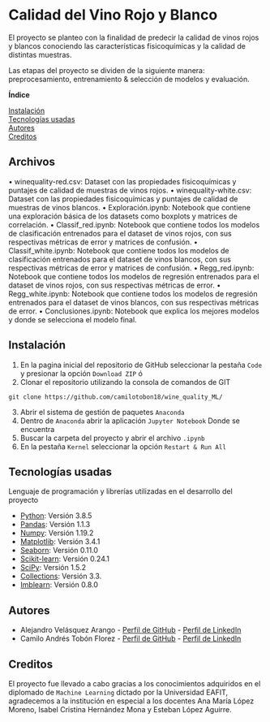 # Calidad del Vino Rojo y Blanco
El proyecto se planteo con la finalidad de predecir la calidad de vinos rojos y blancos conociendo las características fisicoquímicas y la calidad de distintas muestras.

Las etapas del proyecto se dividen de la siguiente manera: preprocesamiento, entrenamiento & selección de modelos y evaluación.

**Índice**  

[Instalación](#id_instalacion)  
[Tecnologías usadas](#id_tecnologias)  
[Autores](#id_autores)  
[Creditos](#id_creditos)

## Archivos
•	winequality-red.csv: Dataset con las propiedades fisicoquímicas y puntajes de calidad de muestras de vinos rojos.
•	winequality-white.csv: Dataset con las propiedades fisicoquímicas y puntajes de calidad de muestras de vinos blancos.
•	Exploración.ipynb: Notebook que contiene una exploración básica de los datasets como boxplots y matrices de correlación.
•	Classif_red.ipynb: Notebook que contiene todos los modelos de clasificación entrenados para el dataset de vinos rojos, con sus respectivas métricas de error y matrices de confusión.
•	Classif_white.ipynb: Notebook que contiene todos los modelos de clasificación entrenados para el dataset de vinos blancos, con sus respectivas métricas de error y matrices de confusión.
•	Regg_red.ipynb: Notebook que contiene todos los modelos de regresión entrenados para el dataset de vinos rojos, con sus respectivas métricas de error.
•	Regg_white.ipynb: Notebook que contiene todos los modelos de regresión entrenados para el dataset de vinos blancos, con sus respectivas métricas de error.
•	Conclusiones.ipynb: Notebook que explica los mejores modelos y donde se selecciona el modelo final.


## Instalación<a name="id_instalacion"></a>
1. En la pagina inicial del repositorio de GitHub seleccionar la pestaña `Code` y presionar la opción `Download ZIP` ó
2. Clonar el repositorio utilizando la consola de comandos de GIT
```
git clone https://github.com/camilotobon18/wine_quality_ML/
```
3. Abrir el sistema de gestión de paquetes `Anaconda`
4. Dentro de `Anaconda` abrir la aplicación `Jupyter Notebook` Donde se encuentra
5. Buscar la carpeta del proyecto y abrir el archivo `.ipynb`
6. En la pestaña `Kernel` seleccionar la opción `Restart & Run All`

## Tecnologías usadas<a name="id_tecnologias"></a>

Lenguaje de programación y librerías utilizadas en el desarrollo del proyecto
* [Python](https://www.python.org/): Versión 3.8.5
* [Pandas](https://pandas.pydata.org/): Versión 1.1.3
* [Numpy](https://numpy.org/): Versión 1.19.2
* [Matplotlib](https://matplotlib.org/): Versión 3.4.1
* [Seaborn](https://seaborn.pydata.org/): Versión 0.11.0
* [Scikit-learn](https://scikit-learn.org/stable/): Versión 0.24.1
* [SciPy](https://www.scipy.org/): Versión 1.5.2
* [Collections](https://docs.python.org/3/library/collections.html): Versión 3.3.
* [Imblearn](https://pypi.org/project/imblearn/): Versión 0.8.0

## Autores<a name="id_autores"></a>

* Alejandro Velásquez Arango - [Perfil de GitHub](https://github.com/alejo963) - [Perfil de LinkedIn](https://www.linkedin.com/in/alejandro-velasquez-arango-984bb71b2/)
* Camilo Andrés Tobón Florez - [Perfil de GitHub](https://github.com/camilotobon18) - [Perfil de LinkedIn](www.linkedin.com/in/camilo-andrés-tobón-florez-4390851ba)

## Creditos<a name="id_creditos"></a>

El proyecto fue llevado a cabo gracias a los conocimientos adquiridos en el diplomado de `Machine Learning` dictado por la Universidad EAFIT, agradecemos a la institución en especial a los docentes Ana María López Moreno, Isabel Cristina Hernández Mona y Esteban López Aguirre. 
